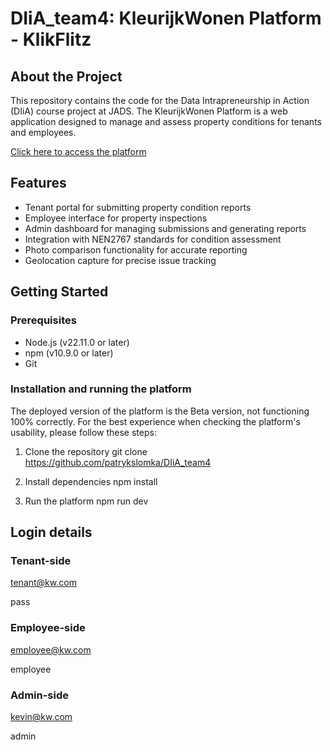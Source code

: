 # DIiA_team4: KleurijkWonen Platform - KlikFlitz

## About the Project

This repository contains the code for the Data Intrapreneurship in Action (DIiA) course project at JADS. The KleurijkWonen Platform is a web application designed to manage and assess property conditions for tenants and employees.

[Click here to access the platform](https://klikfitz.nl/)

## Features

- Tenant portal for submitting property condition reports
- Employee interface for property inspections
- Admin dashboard for managing submissions and generating reports
- Integration with NEN2767 standards for condition assessment
- Photo comparison functionality for accurate reporting
- Geolocation capture for precise issue tracking

## Getting Started

### Prerequisites

- Node.js (v22.11.0 or later)
- npm (v10.9.0 or later)
- Git

### Installation and running the platform
The deployed version of the platform is the Beta version, not functioning 100% correctly. For the best experience when checking the platform's usability, please follow these steps:

1. Clone the repository
git clone https://github.com/patrykslomka/DIiA_team4

2. Install dependencies
npm install

3. Run the platform
npm run dev

## Login details
### Tenant-side
tenant@kw.com

pass

### Employee-side
employee@kw.com

employee

### Admin-side
kevin@kw.com

admin
